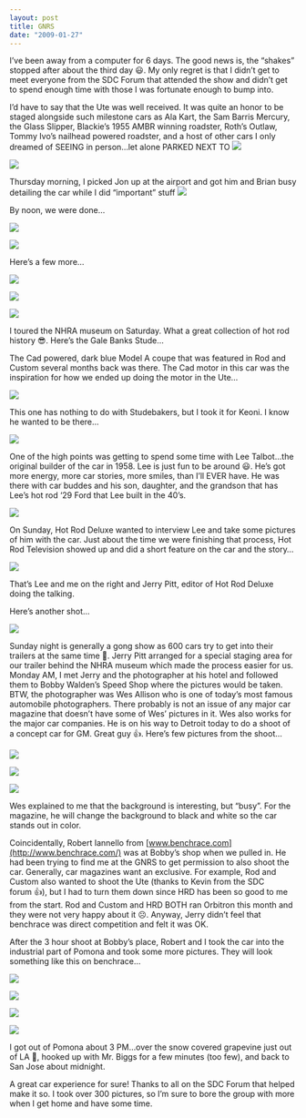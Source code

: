 ```yaml
---
layout: post
title: GNRS
date: "2009-01-27"
---
```


I’ve been away from a computer for 6 days. The good news is, the “shakes” stopped after about the third day 😃. My only regret is that I didn’t get to meet everyone from the SDC Forum that attended the show and didn’t get to spend enough time with those I was fortunate enough to bump into.

I’d have to say that the Ute was well received. It was quite an honor to be staged alongside such milestone cars as Ala Kart, the Sam Barris Mercury, the Glass Slipper, Blackie’s 1955 AMBR winning roadster, Roth’s Outlaw, Tommy Ivo’s nailhead powered roadster, and a host of other cars I only dreamed of SEEING in person…let alone PARKED NEXT TO
![](/images/Kart_Hauler_Blog/41-pics_002.jpg)

![](/images/Kart_Hauler_Blog/41-pics_068.jpg )

Thursday morning, I picked Jon up at the airport and got him and Brian busy detailing the car while I did “important” stuff
![](/images/Kart_Hauler_Blog/41-pics_020.jpg )

By noon, we were done…

![](/images/Kart_Hauler_Blog/41-pics_131.jpg )

![](/images/Kart_Hauler_Blog/41-pics_132.jpg )

Here’s a few more…

![](/images/Kart_Hauler_Blog/41-pics_171.jpg )

![](/images/Kart_Hauler_Blog/41-pics_043.jpg )

![](/images/Kart_Hauler_Blog/41-pics_176.jpg )

I toured the NHRA museum on Saturday. What a great collection of hot rod history 😎. Here’s the Gale Banks Stude…

The Cad powered, dark blue Model A coupe that was featured in Rod and Custom several months back was there. The Cad motor in this car was the inspiration for how we ended up doing the motor in the Ute…

![](/images/Kart_Hauler_Blog/41-pics_082.jpg )

This one has nothing to do with Studebakers, but I took it for Keoni. I know he wanted to be there…

![](/images/Kart_Hauler_Blog/41-pics_051.jpg )

One of the high points was getting to spend some time with Lee Talbot…the original builder of the car in 1958. Lee is just fun to be around 😃. He’s got more energy, more car stories, more smiles, than I’ll EVER have. He was there with car buddes and his son, daughter, and the grandson that has Lee’s hot rod ‘29 Ford that Lee built in the 40’s.

![](/images/Kart_Hauler_Blog/41-pics_089.jpg )

On Sunday, Hot Rod Deluxe wanted to interview Lee and take some pictures of him with the car. Just about the time we were finishing that process, Hot Rod Television showed up and did a short feature on the car and the story…

![](/images/Kart_Hauler_Blog/41-pics_181.jpg)

That’s Lee and me on the right and Jerry Pitt, editor of Hot Rod Deluxe doing the talking.

Here’s another shot…

![](/images/Kart_Hauler_Blog/41-pics_185.jpg )

Sunday night is generally a gong show as 600 cars try to get into their trailers at the same time 😬. Jerry Pitt arranged for a special staging area for our trailer behind the NHRA museum which made the process easier for us. Monday AM, I met Jerry and the photographer at his hotel and followed them to Bobby Walden’s Speed Shop where the pictures would be taken. BTW, the photographer was Wes Allison who is one of today’s most famous automobile photographers. There probably is not an issue of any major car magazine that doesn’t have some of Wes’ pictures in it. Wes also works for the major car companies. He is on his way to Detroit today to do a shoot of a concept car for GM. Great guy 👍. Here’s few pictures from the shoot…

![](/images/Kart_Hauler_Blog/41-190.jpg)

![](/images/Kart_Hauler_Blog/41-pics_215.jpg)

![](/images/Kart_Hauler_Blog/41-pics_214.jpg )

Wes explained to me that the background is interesting, but “busy”. For the magazine, he will change the background to black and white so the car stands out in color.

Coincidentally, Robert Iannello from [www.benchrace.com](http://www.benchrace.com/) was at Bobby’s shop when we pulled in. He had been trying to find me at the GNRS to get permission to also shoot the car. Generally, car magazines want an exclusive. For example, Rod and Custom also wanted to shoot the Ute (thanks to Kevin from the SDC forum 👍), but I had to turn them down since HRD has been so good to me from the start. Rod and Custom and HRD BOTH ran Orbitron this month and they were not very happy about it ☹️. Anyway, Jerry didn’t feel that benchrace was direct competition and felt it was OK.

After the 3 hour shoot at Bobby’s place, Robert and I took the car into the industrial part of Pomona and took some more pictures. They will look something like this on benchrace…

![](/images/Kart_Hauler_Blog/41-pics_228.jpg )

![](/images/Kart_Hauler_Blog/41-pics_232.jpg )

![](/images/Kart_Hauler_Blog/41-pics_263-1.jpg )

![](/images/Kart_Hauler_Blog/41-pics_270.jpg )

I got out of Pomona about 3 PM…over the snow covered grapevine just out of LA 😬, hooked up with Mr. Biggs for a few minutes (too few), and back to San Jose about midnight.

A great car experience for sure! Thanks to all on the SDC Forum that helped make it so. I took over 300 pictures, so I’m sure to bore the group with more when I get home and have some time.
